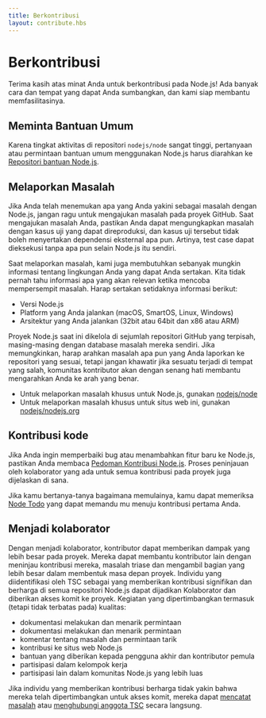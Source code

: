```yaml
---
title: Berkontribusi
layout: contribute.hbs
---
```


# Berkontribusi

Terima kasih atas minat Anda untuk berkontribusi pada Node.js! Ada banyak cara dan tempat yang dapat Anda sumbangkan, dan kami siap membantu memfasilitasinya.

## Meminta Bantuan Umum

Karena tingkat aktivitas di repositori `nodejs/node` sangat tinggi, pertanyaan atau permintaan bantuan umum menggunakan Node.js harus diarahkan ke [Repositori bantuan Node.js](https://github.com/nodejs/help/issues).

## Melaporkan Masalah

Jika Anda telah menemukan apa yang Anda yakini sebagai masalah dengan Node.js, jangan ragu untuk mengajukan masalah pada proyek GitHub. Saat mengajukan masalah Anda, pastikan Anda dapat mengungkapkan masalah dengan kasus uji yang dapat direproduksi, dan kasus uji tersebut tidak boleh menyertakan dependensi eksternal apa pun. Artinya, test case dapat dieksekusi tanpa apa pun selain Node.js itu sendiri.

Saat melaporkan masalah, kami juga membutuhkan sebanyak mungkin informasi tentang lingkungan Anda yang dapat Anda sertakan. Kita tidak pernah tahu informasi apa yang akan relevan ketika mencoba mempersempit masalah. Harap sertakan setidaknya informasi berikut:

- Versi Node.js
- Platform yang Anda jalankan (macOS, SmartOS, Linux, Windows)
- Arsitektur yang Anda jalankan (32bit atau 64bit dan x86 atau ARM)

Proyek Node.js saat ini dikelola di sejumlah repositori GitHub yang terpisah, masing-masing dengan database masalah mereka sendiri. Jika memungkinkan, harap arahkan masalah apa pun yang Anda laporkan ke repositori yang sesuai, tetapi jangan khawatir jika sesuatu terjadi di tempat yang salah, komunitas kontributor akan dengan senang hati membantu mengarahkan Anda ke arah yang benar.

- Untuk melaporkan masalah khusus untuk Node.js, gunakan [nodejs/node](https://github.com/nodejs/node)
- Untuk melaporkan masalah khusus untuk situs web ini, gunakan [nodejs/nodejs.org](https://github.com/nodejs/nodejs.org/issues)

## Kontribusi kode

Jika Anda ingin memperbaiki bug atau menambahkan fitur baru ke Node.js, pastikan Anda membaca [Pedoman Kontribusi Node.js](https://github.com/nodejs/node/blob/main/CONTRIBUTING.md/#pull-requests). Proses peninjauan oleh kolaborator yang ada untuk semua kontribusi pada proyek juga dijelaskan di sana.

Jika kamu bertanya-tanya bagaimana memulainya, kamu dapat memeriksa [Node Todo](https://www.nodetodo.org/) yang dapat memandu mu menuju kontribusi pertama Anda.

## Menjadi kolaborator

Dengan menjadi kolaborator, kontributor dapat memberikan dampak yang lebih besar pada proyek. Mereka dapat membantu kontributor lain dengan meninjau kontribusi mereka, masalah triase dan mengambil bagian yang lebih besar dalam membentuk masa depan proyek. Individu yang diidentifikasi oleh TSC sebagai yang memberikan kontribusi signifikan dan berharga di semua repositori Node.js dapat dijadikan Kolaborator dan diberikan akses komit ke proyek. Kegiatan yang dipertimbangkan termasuk (tetapi tidak terbatas pada) kualitas:

- dokumentasi melakukan dan menarik permintaan
- dokumentasi melakukan dan menarik permintaan
- komentar tentang masalah dan permintaan tarik
- kontribusi ke situs web Node.js
- bantuan yang diberikan kepada pengguna akhir dan kontributor pemula
- partisipasi dalam kelompok kerja
- partisipasi lain dalam komunitas Node.js yang lebih luas

Jika individu yang memberikan kontribusi berharga tidak yakin bahwa mereka telah dipertimbangkan untuk akses komit, mereka dapat [mencatat masalah](https://github.com/nodejs/TSC/issues) atau [menghubungi anggota TSC](https://github.com/nodejs/node#tsc-technical-steering-committee) secara langsung.
